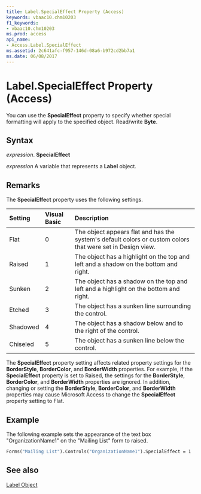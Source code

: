 ```yaml
---
title: Label.SpecialEffect Property (Access)
keywords: vbaac10.chm10203
f1_keywords:
- vbaac10.chm10203
ms.prod: access
api_name:
- Access.Label.SpecialEffect
ms.assetid: 2c641afc-f957-146d-08a6-b972cd2bb7a1
ms.date: 06/08/2017
---
```



# Label.SpecialEffect Property (Access)

You can use the  **SpecialEffect** property to specify whether special formatting will apply to the specified object. Read/write **Byte**.


## Syntax

 _expression_. **SpecialEffect**

 _expression_ A variable that represents a **Label** object.


## Remarks

The  **SpecialEffect** property uses the following settings.



|**Setting**|**Visual Basic**|**Description**|
|:-----|:-----|:-----|
|Flat|0|The object appears flat and has the system's default colors or custom colors that were set in Design view.|
|Raised|1|The object has a highlight on the top and left and a shadow on the bottom and right.|
|Sunken|2|The object has a shadow on the top and left and a highlight on the bottom and right.|
|Etched|3|The object has a sunken line surrounding the control.|
|Shadowed|4|The object has a shadow below and to the right of the control.|
|Chiseled|5|The object has a sunken line below the control.|
The  **SpecialEffect** property setting affects related property settings for the **BorderStyle**, **BorderColor**, and **BorderWidth** properties. For example, if the **SpecialEffect** property is set to Raised, the settings for the **BorderStyle**, **BorderColor**, and **BorderWidth** properties are ignored. In addition, changing or setting the **BorderStyle**, **BorderColor**, and **BorderWidth** properties may cause Microsoft Access to change the **SpecialEffect** property setting to Flat.


## Example

The following example sets the appearance of the text box "OrganizationName1" on the "Mailing List" form to raised.


```vb
Forms("Mailing List").Controls("OrganizationName1").SpecialEffect = 1
```


## See also


[Label Object](Access.Label.md)


